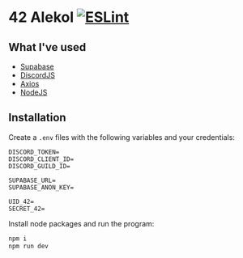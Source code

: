 
# 42 Alekol [![ESLint](https://github.com/theovgl/bot_alekol/actions/workflows/lint.yml/badge.svg)](https://github.com/theovgl/bot_alekol/actions/workflows/lint.yml)

## What I've used

- [Supabase](https://github.com/supabase/supabase)
- [DiscordJS](https://github.com/discordjs/discord.js)
- [Axios](https://github.com/axios/axios)
- [NodeJS](https://github.com/nodejs/node)

## Installation

Create a `.env` files with the following variables and your credentials:
```
DISCORD_TOKEN=
DISCORD_CLIENT_ID=
DISCORD_GUILD_ID=

SUPABASE_URL=
SUPABASE_ANON_KEY=

UID_42=
SECRET_42=
```
Install node packages and run the program:
```sh
npm i
npm run dev
```
